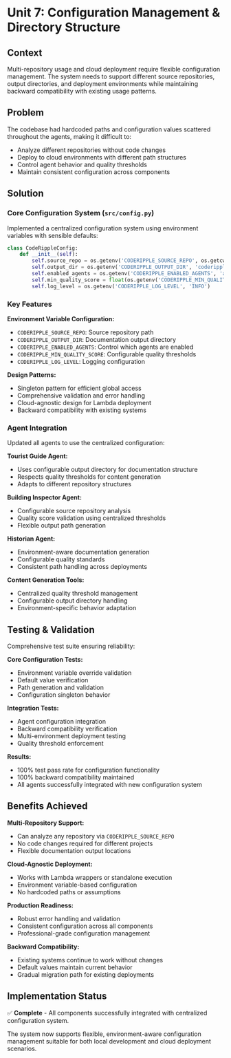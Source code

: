 # Unit 7: Configuration Management & Directory Structure

## Context

Multi-repository usage and cloud deployment require flexible configuration management. The system needs to support different source repositories, output directories, and deployment environments while maintaining backward compatibility with existing usage patterns.

## Problem

The codebase had hardcoded paths and configuration values scattered throughout the agents, making it difficult to:
- Analyze different repositories without code changes
- Deploy to cloud environments with different path structures
- Control agent behavior and quality thresholds
- Maintain consistent configuration across components

## Solution

### Core Configuration System (`src/config.py`)

Implemented a centralized configuration system using environment variables with sensible defaults:

```python
class CodeRippleConfig:
    def __init__(self):
        self.source_repo = os.getenv('CODERIPPLE_SOURCE_REPO', os.getcwd())
        self.output_dir = os.getenv('CODERIPPLE_OUTPUT_DIR', 'coderipple')
        self.enabled_agents = os.getenv('CODERIPPLE_ENABLED_AGENTS', 'all').split(',')
        self.min_quality_score = float(os.getenv('CODERIPPLE_MIN_QUALITY_SCORE', '70.0'))
        self.log_level = os.getenv('CODERIPPLE_LOG_LEVEL', 'INFO')
```

### Key Features

**Environment Variable Configuration:**
- `CODERIPPLE_SOURCE_REPO`: Source repository path
- `CODERIPPLE_OUTPUT_DIR`: Documentation output directory
- `CODERIPPLE_ENABLED_AGENTS`: Control which agents are enabled
- `CODERIPPLE_MIN_QUALITY_SCORE`: Configurable quality thresholds
- `CODERIPPLE_LOG_LEVEL`: Logging configuration

**Design Patterns:**
- Singleton pattern for efficient global access
- Comprehensive validation and error handling
- Cloud-agnostic design for Lambda deployment
- Backward compatibility with existing systems

### Agent Integration

Updated all agents to use the centralized configuration:

**Tourist Guide Agent:**
- Uses configurable output directory for documentation structure
- Respects quality thresholds for content generation
- Adapts to different repository structures

**Building Inspector Agent:**
- Configurable source repository analysis
- Quality score validation using centralized thresholds
- Flexible output path generation

**Historian Agent:**
- Environment-aware documentation generation
- Configurable quality standards
- Consistent path handling across deployments

**Content Generation Tools:**
- Centralized quality threshold management
- Configurable output directory handling
- Environment-specific behavior adaptation

## Testing & Validation

Comprehensive test suite ensuring reliability:

**Core Configuration Tests:**
- Environment variable override validation
- Default value verification
- Path generation and validation
- Configuration singleton behavior

**Integration Tests:**
- Agent configuration integration
- Backward compatibility verification
- Multi-environment deployment testing
- Quality threshold enforcement

**Results:**
- 100% test pass rate for configuration functionality
- 100% backward compatibility maintained
- All agents successfully integrated with new configuration system

## Benefits Achieved

**Multi-Repository Support:**
- Can analyze any repository via `CODERIPPLE_SOURCE_REPO`
- No code changes required for different projects
- Flexible documentation output locations

**Cloud-Agnostic Deployment:**
- Works with Lambda wrappers or standalone execution
- Environment variable-based configuration
- No hardcoded paths or assumptions

**Production Readiness:**
- Robust error handling and validation
- Consistent configuration across all components
- Professional-grade configuration management

**Backward Compatibility:**
- Existing systems continue to work without changes
- Default values maintain current behavior
- Gradual migration path for existing deployments

## Implementation Status

✅ **Complete** - All components successfully integrated with centralized configuration system.

The system now supports flexible, environment-aware configuration management suitable for both local development and cloud deployment scenarios.